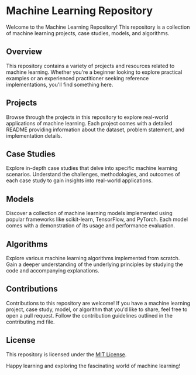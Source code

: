 # Machine Learning Repository

Welcome to the Machine Learning Repository! This repository is a collection of machine learning projects, case studies, models, and algorithms.

## Overview

This repository contains a variety of projects and resources related to machine learning. Whether you're a beginner looking to explore practical examples or an experienced practitioner seeking reference implementations, you'll find something here.

## Projects

Browse through the projects in this repository to explore real-world applications of machine learning. Each project comes with a detailed README providing information about the dataset, problem statement, and implementation details.

## Case Studies

Explore in-depth case studies that delve into specific machine learning scenarios. Understand the challenges, methodologies, and outcomes of each case study to gain insights into real-world applications.

## Models

Discover a collection of machine learning models implemented using popular frameworks like scikit-learn, TensorFlow, and PyTorch. Each model comes with a demonstration of its usage and performance evaluation.

## Algorithms

Explore various machine learning algorithms implemented from scratch. Gain a deeper understanding of the underlying principles by studying the code and accompanying explanations.

## Contributions

Contributions to this repository are welcome! If you have a machine learning project, case study, model, or algorithm that you'd like to share, feel free to open a pull request. Follow the contribution guidelines outlined in the contributing.md file.

## License

This repository is licensed under the [MIT License](LICENSE).

Happy learning and exploring the fascinating world of machine learning!
